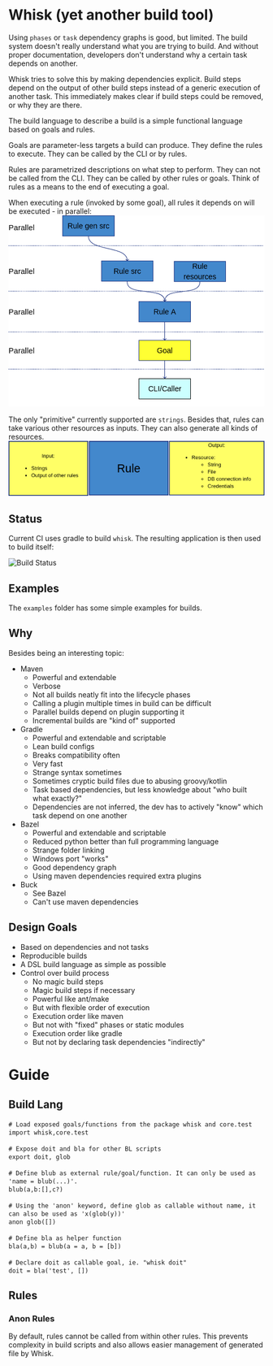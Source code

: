 # Whisk (yet another build tool)
Using `phases` or `task` dependency graphs is good, but limited. The build system doesn't really understand what
you are trying to build. And without proper documentation, developers don't understand why a certain task depends
on another.

Whisk tries to solve this by making dependencies explicit. Build steps depend on the output of other build steps instead 
of a generic execution of another task. This immediately makes clear if build steps could be removed, or why they are
there.

The build language to describe a build is a simple functional language based on goals and rules.

Goals are parameter-less targets a build can produce. They define the rules to execute. They can be called by
the CLI or by rules.

Rules are parametrized descriptions on what step to perform. They can not be called from the CLI. They can be called
by other rules or goals. Think of rules as a means to the end of executing a goal.

When executing a rule (invoked by some goal), all rules it depends on will be executed - in parallel:
![Goal and rule dependencies](dependencies.png) 

The only "primitive" currently supported are `strings`. Besides that, rules can take various other resources as inputs.
They can also generate all kinds of resources.
![Rule anatomy](rules.png)


## Status
Current CI uses gradle to build `whisk`. The resulting application is then used to build itself: 

![Build Status](https://api.travis-ci.org/Bytekeeper/whisk.svg?branch=master)

## Examples
The `examples` folder has some simple examples for builds.

## Why
Besides being an interesting topic:
* Maven
    * Powerful and extendable
    * Verbose 
    * Not all builds neatly fit into the lifecycle phases
    * Calling a plugin multiple times in build can be difficult
    * Parallel builds depend on plugin supporting it
    * Incremental builds are "kind of" supported
* Gradle
    * Powerful and extendable and scriptable
    * Lean build configs
    * Breaks compatibility often
    * Very fast
    * Strange syntax sometimes
    * Sometimes cryptic build files due to abusing groovy/kotlin
    * Task based dependencies, but less knowledge about "who built what exactly?"
    * Dependencies are not inferred, the dev has to actively "know" which task depend on one another
* Bazel
    * Powerful and extendable and scriptable
    * Reduced python better than full programming language
    * Strange folder linking
    * Windows port "works"
    * Good dependency graph
    * Using maven dependencies required extra plugins
* Buck
    * See Bazel
    * Can't use maven dependencies
    

## Design Goals
* Based on dependencies and not tasks 
* Reproducible builds
* A DSL build language as simple as possible
* Control over build process
    * No magic build steps
    * Magic build steps if necessary
    * Powerful like ant/make
    * But with flexible order of execution
    * Execution order like maven
    * But not with "fixed" phases or static modules
    * Execution order like gradle
    * But not by declaring task dependencies "indirectly"

# Guide

## Build Lang
```text
# Load exposed goals/functions from the package whisk and core.test
import whisk,core.test

# Expose doit and bla for other BL scripts
export doit, glob

# Define blub as external rule/goal/function. It can only be used as 'name = blub(...)'. 
blub(a,b:[],c?)

# Using the 'anon' keyword, define glob as callable without name, it can also be used as 'x(glob(y))'
anon glob([])  

# Define bla as helper function
bla(a,b) = blub(a = a, b = [b]) 

# Declare doit as callable goal, ie. "whisk doit" 
doit = bla('test', [])
```

## Rules

### Anon Rules
By default, rules cannot be called from within other rules. This prevents complexity in build scripts and also allows 
easier management of generated file by Whisk. 
